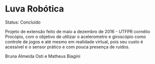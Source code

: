 # Luva Robótica
Status: Concluído


Projeto de extensão feito de maio a dezembro de 2016 - UTFPR cornélio Procópio, com o objetivo de utilizar o acelerometro e giroscópio como controle de jogos e até mesmo em realidade virtual, pois seu custo é acessível e o sensor prático e com pouca presença de ruídos.

Bruna Almeida Osti e Matheus Biagini

